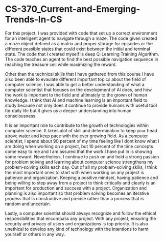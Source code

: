 # CS-370_Current-and-Emerging-Trends-In-CS

For this project, I was provided with code that set up a correct environment for an intelligent agent to navigate through a maze. The code given created a maze object defined as a matrix and proper storage for episodes or the different possible states that could exist between the initial and terminal state. The code that I created myself is deep Q-Learning Training Algorithm. The code teaches an agent to find the best possible navigation sequence in reaching the treasure cell while maximizing the reward.

Other than the technical skills that I have gathered from this course I have also been able to evaulate different important topics about the field of computer science. I was able to get a better understanding of what a computer scientist that focuses on the development of AI does, and how the work is important to the field and ultimately to the grown of human knowledge. I think that AI and machine learning is an important field to study because not only does it continue to provide humans with useful tool for daily life but it gives us a deeper understanding into human consciousness. 

It is an important role to contribute to the growth of technologies within computer science. It takes alot of skill and determination to keep your head above water and keep pace with the ever growing field. As a computer scientist, I spend about 90 percent of my time feeling like I dont know what I am doing when working on a project, but 10 percent of the time concepts come easy to me and I am assured that the work I have put in is showing some reward. Nevertheless, I continue to push on and hold a strong passion for problem solving and learning about computer science strengthens my problem-solving skills each day. Out of all my problem-solving skills, I think the most important ones to start with when working on any project is patience and organization. Keeping a positive mindset, having patience and being willing to step away  from a project to think critically and clearly is an important for production and success with a project. Organization and planning is also important so that problem solving becomes an iterative process that is constructive and precise rather than a process that is random and uncertain. 

Lastly, a computer scientist should always recognize and follow the ethical responsibilities that encompass any project. With any project, ensuring the security and privacy of users and organizations is top priority. It is also unethical to develop any kind of technology with the intentions to harm yourself or others in any way. 
